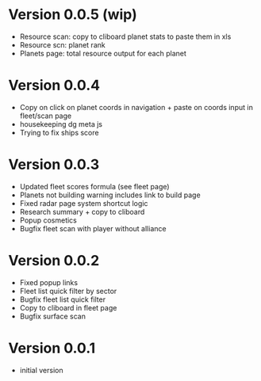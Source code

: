 
# Version 0.0.5 (wip)
- Resource scan: copy to cliboard planet stats to paste them in xls
- Resource scn: planet rank
- Planets page: total resource output for each planet

# Version 0.0.4
- Copy on click on planet coords in navigation + paste on coords input in fleet/scan page
- housekeeping dg meta js
- Trying to fix ships score

# Version 0.0.3
- Updated fleet scores formula (see fleet page)
- Planets not building warning includes link to build page
- Fixed radar page system shortcut logic
- Research summary + copy to cliboard
- Popup cosmetics
- Bugfix fleet scan with player without alliance

# Version 0.0.2
- Fixed popup links
- Fleet list quick filter by sector
- Bugfix fleet list quick filter
- Copy to cliboard in fleet page
- Bugfix surface scan

# Version 0.0.1
- initial version